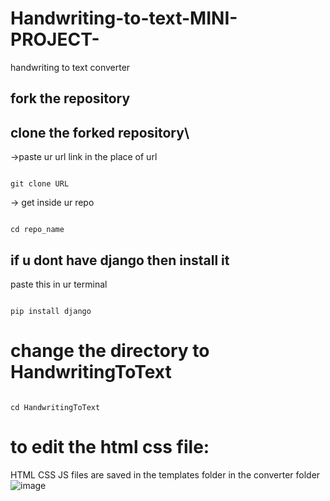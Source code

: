 # Handwriting-to-text-MINI-PROJECT-
handwriting to text converter

## fork the repository

## clone the forked repository\
->paste ur url link in the place of url
```

git clone URL

```

-> get inside ur repo

```

cd repo_name

```

## if u dont have django then install it
paste this in ur terminal

```

pip install django

```
# change the directory to HandwritingToText 
```

cd HandwritingToText

```
# to edit the html css file:

HTML CSS JS files are saved in the templates folder in the converter folder
![image](https://github.com/user-attachments/assets/fa60ee97-838d-4325-a23b-645c75ed9ac2)
